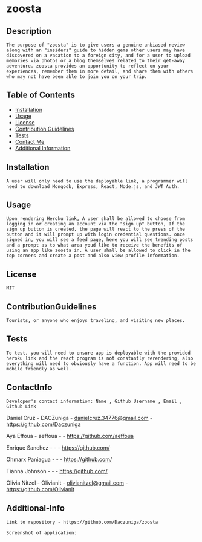 # zoosta

  ## Description

    The purpose of "zoosta" is to give users a genuine unbiased review along with an "insiders" guide to hidden gems other users may have discovered on a vacation to a foreign city, and for a user to upload memories via photos or a blog themselves related to their get-away adventure. zoosta provides an opportunity to reflect on your experiences, remember them in more detail, and share them with others who may not have been able to join you on your trip. 

  ## Table of Contents
  
  - [Installation](#installation)
  - [Usage](#usage)
  - [License](#license)
  - [Contribution Guidelines](#contributionguidelines)
  - [Tests](#tests)
  - [Contact Me](#contactinfo)
  - [Additional Information](#additional-info)
  
## Installation

    A user will only need to use the deployable link, a programmer will need to download Mongodb, Express, React, Node.js, and JWT Auth.

## Usage

    Upon rendering Heroku link, A user shall be allowed to choose from logging in or creating an account via the "sign up" button, If the sign up button is created, the page will react to the press of the button and it will prompt up with login credential questions. once signed in, you will see a feed page, here you will see trending posts and a prompt as to what area youd like to receive the benefits of using an app like zoosta in. A user shall be allowed to click in the top corners and create a post and also view profile information.
 
## License

    MIT

## ContributionGuidelines
   
    Tourists, or anyone who enjoys traveling, and visiting new places.

## Tests
   
    To test, you will need to ensure app is deployable with the provided heroku link and the react program is not constantly rerendering, also everything will need to obviously have a function. App will need to be mobile friendly as well.
  
## ContactInfo
    Developer's contact information: Name , Github Username , Email , Github Link 

Daniel Cruz - DACZuniga - danielcruz.34776@gmail.com - https://github.com/Daczuniga

Aya Effoua - aeffoua - - https://github.com/aeffoua

Enrique Sanchez - - - https://github.com/

Ohmarx Paniagua - - - https://github.com/

Tianna Johnson - - - https://github.com/

Olivia Nitzel - Olivianit - olivianitzel@gmail.com - https://github.com/Olivianit


## Additional-Info
    Link to repository - https://github.com/Daczuniga/zoosta

    Screenshot of application:


